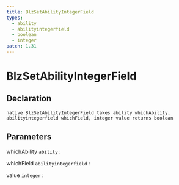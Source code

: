 ```yaml
---
title: BlzSetAbilityIntegerField
types:
  - ability
  - abilityintegerfield
  - boolean
  - integer
patch: 1.31
---
```


# BlzSetAbilityIntegerField

## Declaration

```jass
native BlzSetAbilityIntegerField takes ability whichAbility, abilityintegerfield whichField, integer value returns boolean
```

## Parameters
whichAbility `ability`
: 

whichField `abilityintegerfield`
: 

value `integer`
: 
